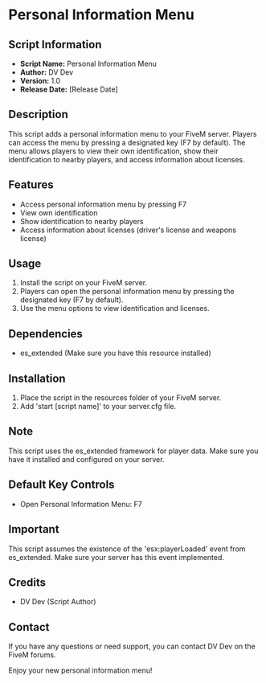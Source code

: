 # Personal Information Menu

## Script Information

- **Script Name:** Personal Information Menu
- **Author:** DV Dev
- **Version:** 1.0
- **Release Date:** [Release Date]

## Description

This script adds a personal information menu to your FiveM server. Players can access the menu by pressing a designated key (F7 by default). The menu allows players to view their own identification, show their identification to nearby players, and access information about licenses.

## Features

- Access personal information menu by pressing F7
- View own identification
- Show identification to nearby players
- Access information about licenses (driver's license and weapons license)

## Usage

1. Install the script on your FiveM server.
2. Players can open the personal information menu by pressing the designated key (F7 by default).
3. Use the menu options to view identification and licenses.

## Dependencies

- es_extended (Make sure you have this resource installed)

## Installation

1. Place the script in the resources folder of your FiveM server.
2. Add 'start [script name]' to your server.cfg file.

## Note

This script uses the es_extended framework for player data. Make sure you have it installed and configured on your server.

## Default Key Controls

- Open Personal Information Menu: F7

## Important

This script assumes the existence of the 'esx:playerLoaded' event from es_extended. Make sure your server has this event implemented.

## Credits

- DV Dev (Script Author)

## Contact

If you have any questions or need support, you can contact DV Dev on the FiveM forums.

Enjoy your new personal information menu!
